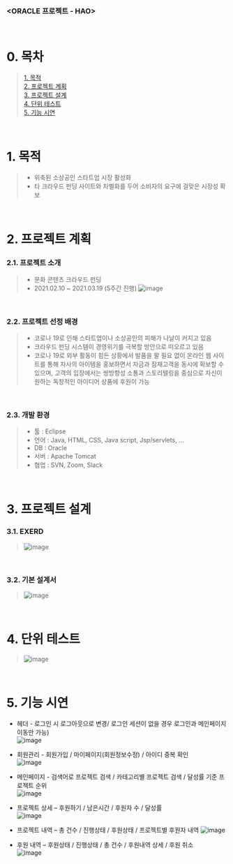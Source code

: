 ### <ORACLE 프로젝트 - HAO>

​
​
# 0. 목차 
> [1. 목적](#1-목적)  
> [2. 프로젝트 계획](#2-프로젝트-계획)    
> [3. 프로젝트 설계](#3-프로젝트-설계)    
> [4. 단위 테스트](#4-단위-테스트)    
> [5. 기능 시연](#5-기능-시연)    

​
​
# 1. 목적  
> * 위축된 소상공인 스타트업 시장 활성화
> * 타 크라우드 펀딩 사이트와 차별화를 두어 소비자의 요구에 걸맞은 시장성 확보

​
​
# 2. 프로젝트 계획
### 2.1. 프로젝트 소개
> * 문화 콘텐츠 크라우드 펀딩
> * 2021.02.10 ~ 2021.03.19 (5주간 진행)
![image](https://user-images.githubusercontent.com/82797757/121152524-3ece2b00-c880-11eb-9855-0965677b2ee2.png)

​
​
### 2.2. 프로젝트 선정 배경
> * 코로나 19로 인해 스타트업이나 소상공인의 피해가 나날이 커지고 있음
> * 크라우드 펀딩 시스템이 경영위기를 극복할 방안으로 떠오르고 있음
> * 코로나 19로 외부 활동이 힘든 상황에서 발품을 팔 필요 없이 온라인 웹 사이트를 통해 자사의 아이템을 홍보하면서 자금과 잠재고객을 동시에 확보할 수 있으며, 고객의 입장에서는 쌍방향성 소통과 스토리텔링을 중심으로 자신이 원하는 독창적인 아이디어 상품에 후원이 가능

​
​
### 2.3. 개발 환경
> * 툴 : Eclipse
> * 언어 : Java, HTML, CSS, Java script, Jsp/servlets, …
> * DB : Oracle
> * 서버 : Apache Tomcat
> * 협업 : SVN, Zoom, Slack


​
​ 
# 3. 프로젝트 설계
### 3.1. EXERD
> ![image](https://user-images.githubusercontent.com/82797757/121153576-2579ae80-c881-11eb-880d-c7067891110c.png)

​
​
### 3.2. 기본 설계서
> ![image](https://user-images.githubusercontent.com/82797757/121153693-3de9c900-c881-11eb-9e54-fd87a31ad125.png)

​
​
# 4. 단위 테스트
> ![image](https://user-images.githubusercontent.com/82797757/121153958-78ebfc80-c881-11eb-877f-49e250f10a8e.png)

​
​
# 5. 기능 시연
* 헤더 - 로그인 시 로그아웃으로 변경/ 로그인 세션이 없을 경우 로그인과 메인페이지 이동만 가능)      
![image](https://user-images.githubusercontent.com/82797757/121154175-b3ee3000-c881-11eb-9c1a-31b5126cc5cd.png)   

* 회원관리 - 회원가입 / 마이페이지(회원정보수정) / 아이디 중복 확인   
![image](https://user-images.githubusercontent.com/82797757/121154640-147d6d00-c882-11eb-9413-a19a6b34fb9a.png)   

* 메인페이지 - 검색어로 프로젝트 검색 / 카테고리별 프로젝트 검색 / 달성률 기준 프로젝트 순위   
![image](https://user-images.githubusercontent.com/82797757/121154912-4db5dd00-c882-11eb-8000-19cd9072f21d.png)   

* 프로젝트 상세 – 후원하기 / 남은시간 / 후원자 수 / 달성률   
![image](https://user-images.githubusercontent.com/82797757/121155039-6b834200-c882-11eb-9967-c27f55462a0d.png)   

* 프로젝트 내역 – 총 건수 / 진행상태 / 후원상태 / 프로젝트별 후원자 내역
![image](https://user-images.githubusercontent.com/82797757/121155183-8a81d400-c882-11eb-8aef-226aa91ec5be.png)   

* 후원 내역 – 후원상태 / 진행상태 / 총 건수 / 후원내역 상세 / 후원 취소   
![image](https://user-images.githubusercontent.com/82797757/121155300-a4231b80-c882-11eb-98e0-9cacc3ac0bf9.png)   



